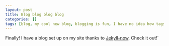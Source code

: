 ```yaml
---
layout: post
title: Blog blog blog blog
categories: []
tags: [blog, my cool new blog, blogging is fun, I have no idea how tags work]
---
```


Finally! I have a blog set up on my site thanks to [Jekyll-now](https://github.com/barryclark/jekyll-now). Check it out!`